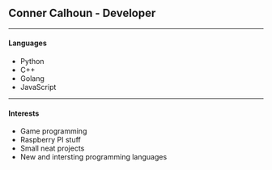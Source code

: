 ## Conner Calhoun - Developer


---
#### Languages


- Python
- C++
- Golang
- JavaScript

---
#### Interests


- Game programming
- Raspberry PI stuff
- Small neat projects
- New and intersting programming languages
